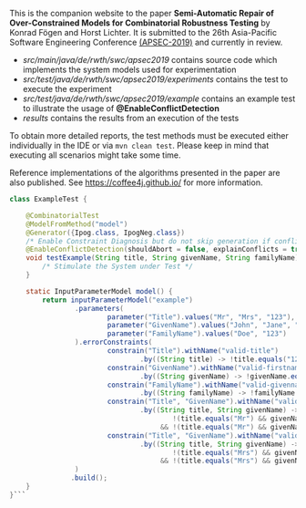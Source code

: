 This is the companion website to the paper **Semi-Automatic Repair of Over-Constrained Models for Combinatorial Robustness Testing** by Konrad Fögen and Horst Lichter. It is submitted to the 26th Asia-Pacific Software Engineering Conference [(APSEC-2019)](https://seminar.utmspace.edu.my/apsec2019/index.html) and currently in review.

- *src/main/java/de/rwth/swc/apsec2019* contains source code which implements the system models used for experimentation
- *src/test/java/de/rwth/swc/apsec2019/experiments* contains the test to execute the experiment
- *src/test/java/de/rwth/swc/apsec2019/example* contains an example test to illustrate the usage of **@EnableConflictDetection**
- *results* contains the results from an execution of the tests

To obtain more detailed reports, the test methods must be executed either individually in the IDE or via `mvn clean test`. Please keep in mind that executing all scenarios might take some time. 

Reference implementations of the algorithms presented in the paper are also published. See https://coffee4j.github.io/ for more information.

```java
class ExampleTest {

    @CombinatorialTest
    @ModelFromMethod("model")
    @Generator({Ipog.class, IpogNeg.class})
    /* Enable Constraint Diagnosis but do not skip generation if conflicts are detected */
    @EnableConflictDetection(shouldAbort = false, explainConflicts = true, diagnoseConflicts = true)
    void testExample(String title, String givenName, String familyName) {
        /* Stimulate the System under Test */
    }

    static InputParameterModel model() {
        return inputParameterModel("example")
                .parameters(
                        parameter("Title").values("Mr", "Mrs", "123"),
                        parameter("GivenName").values("John", "Jane", "123"),
                        parameter("FamilyName").values("Doe", "123")
                ).errorConstraints(
                        constrain("Title").withName("valid-title")
                                .by((String title) -> !title.equals("123")),
                        constrain("GivenName").withName("valid-firstname")
                                .by((String givenName) -> !givenName.equals("123")),
                        constrain("FamilyName").withName("valid-givenname")
                                .by((String familyName) -> !familyName.equals("123")),
                        constrain("Title", "GivenName").withName("valid-mr")
                                .by((String title, String givenName) ->
                                        !(title.equals("Mr") && givenName.equals("Jane"))
                                     && !(title.equals("Mr") && givenName.equals("123"))),
                        constrain("Title", "GivenName").withName("valid-mrs")
                                .by((String title, String givenName) ->
                                        !(title.equals("Mrs") && givenName.equals("John"))
                                     && !(title.equals("Mrs") && givenName.equals("123")))
                )
               .build();
    }
}```

